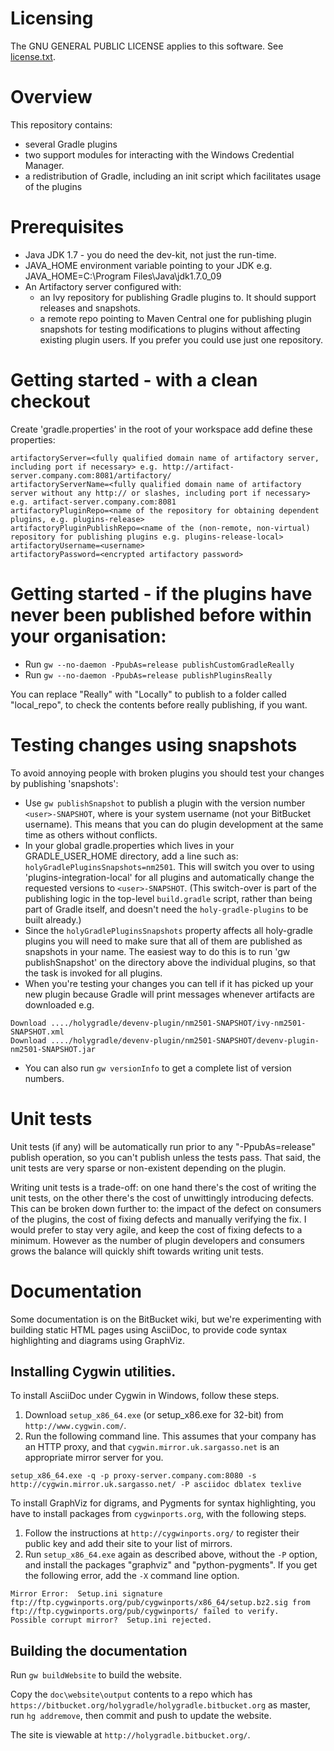 # Licensing
The GNU GENERAL PUBLIC LICENSE applies to this software. See [license.txt](license.txt).

# Overview
This repository contains:

 - several Gradle plugins
 - two support modules for interacting with the Windows Credential Manager.
 - a redistribution of Gradle, including an init script which facilitates usage of the plugins

# Prerequisites
 - Java JDK 1.7 - you do need the dev-kit, not just the run-time.
 - JAVA_HOME environment variable pointing to your JDK e.g. JAVA_HOME=C:\Program Files\Java\jdk1.7.0_09
 - An Artifactory server configured with:
   - an Ivy repository for publishing Gradle plugins to. It should support releases and snapshots.
   - a remote repo pointing to Maven Central 
 one for publishing plugin snapshots for testing modifications to plugins without affecting existing plugin users. If you prefer you could use just one repository.
 
# Getting started - with a clean checkout
Create 'gradle.properties' in the root of your workspace add define these properties:
```
artifactoryServer=<fully qualified domain name of artifactory server, including port if necessary> e.g. http://artifact-server.company.com:8081/artifactory/
artifactoryServerName=<fully qualified domain name of artifactory server without any http:// or slashes, including port if necessary> e.g. artifact-server.company.com:8081
artifactoryPluginRepo=<name of the repository for obtaining dependent plugins, e.g. plugins-release>
artifactoryPluginPublishRepo=<name of the (non-remote, non-virtual) repository for publishing plugins e.g. plugins-release-local>
artifactoryUsername=<username>
artifactoryPassword=<encrypted artifactory password>

```

# Getting started - if the plugins have never been published before within your organisation:
 - Run `gw --no-daemon -PpubAs=release publishCustomGradleReally`
 - Run `gw --no-daemon -PpubAs=release publishPluginsReally`

You can replace "Really" with "Locally" to publish to a folder called "local_repo", to check the contents before really
publishing, if you want.

# Testing changes using snapshots
To avoid annoying people with broken plugins you should test your changes by publishing 'snapshots':

 - Use `gw publishSnapshot` to publish a plugin with the version number `<user>-SNAPSHOT`, where <user> is your system username (not your BitBucket username). This means that you can do plugin development at the same time as others without conflicts.
 - In your global gradle.properties which lives in your GRADLE_USER_HOME directory, add a line such as: `holyGradlePluginsSnapshots=nm2501`. This will switch you over to using 'plugins-integration-local' for all plugins and automatically change the requested versions to `<user>-SNAPSHOT`. (This switch-over is part of the publishing logic in the top-level `build.gradle` script, rather than being part of Gradle itself, and doesn't need the `holy-gradle-plugins` to be built already.)
 - Since the `holyGradlePluginsSnapshots` property affects all holy-gradle plugins you will need to make sure that all of them are published as snapshots in your name. The easiest way to do this is to run 'gw publishSnapshot' on the directory above the individual plugins, so that the task is invoked for all plugins.
 - When you're testing your changes you can tell if it has picked up your new plugin because Gradle will print messages whenever artifacts are downloaded e.g.
```
Download ..../holygradle/devenv-plugin/nm2501-SNAPSHOT/ivy-nm2501-SNAPSHOT.xml
Download ..../holygradle/devenv-plugin/nm2501-SNAPSHOT/devenv-plugin-nm2501-SNAPSHOT.jar
```
 - You can also run `gw versionInfo` to get a complete list of version numbers.
 
# Unit tests
Unit tests (if any) will be automatically run prior to any "-PpubAs=release" publish operation, so you can't publish unless the tests pass. That said, the unit tests are very sparse or non-existent depending on the plugin.

Writing unit tests is a trade-off: on one hand there's the cost of writing the unit tests, on the other there's the cost of unwittingly introducing defects. This can be broken down further to: the impact of the defect on consumers of the plugins, the cost of fixing defects and manually verifying the fix. I would prefer to stay very agile, and keep the cost of fixing defects to a minimum. However as the number of plugin developers and consumers grows the balance will quickly shift towards writing unit tests.

# Documentation
Some documentation is on the BitBucket wiki, but we're experimenting with building static HTML pages using AsciiDoc, to provide code syntax highlighting and diagrams using GraphViz.

## Installing Cygwin utilities.

To install AsciiDoc under Cygwin in Windows, follow these steps.

1. Download `setup_x86_64.exe` (or setup_x86.exe for 32-bit) from `http://www.cygwin.com/`.
2. Run the following command line.  This assumes that your company has an HTTP proxy, and that `cygwin.mirror.uk.sargasso.net` is an appropriate mirror server for you.
```
setup_x86_64.exe -q -p proxy-server.company.com:8080 -s http://cygwin.mirror.uk.sargasso.net/ -P asciidoc dblatex texlive
```

To install GraphViz for digrams, and Pygments for syntax highlighting, you have to install packages from `cygwinports.org`, with the following steps.
1. Follow the instructions at `http://cygwinports.org/` to register their public key and add their site to your list of mirrors.
2. Run `setup_x86_64.exe` again as described above, without the `-P` option, and install the packages "graphviz" and "python-pygments".  If you get the following error, add the `-X` command line option.
```
Mirror Error:  Setup.ini signature ftp://ftp.cygwinports.org/pub/cygwinports/x86_64/setup.bz2.sig from ftp://ftp.cygwinports.org/pub/cygwinports/ failed to verify.
Possible corrupt mirror?  Setup.ini rejected.
```

## Building the documentation

Run `gw buildWebsite` to build the website.

Copy the `doc\website\output` contents to a repo which has `https://bitbucket.org/holygradle/holygradle.bitbucket.org` as master, run `hg addremove`, then commit and push to update the website.

The site is viewable at `http://holygradle.bitbucket.org/`.